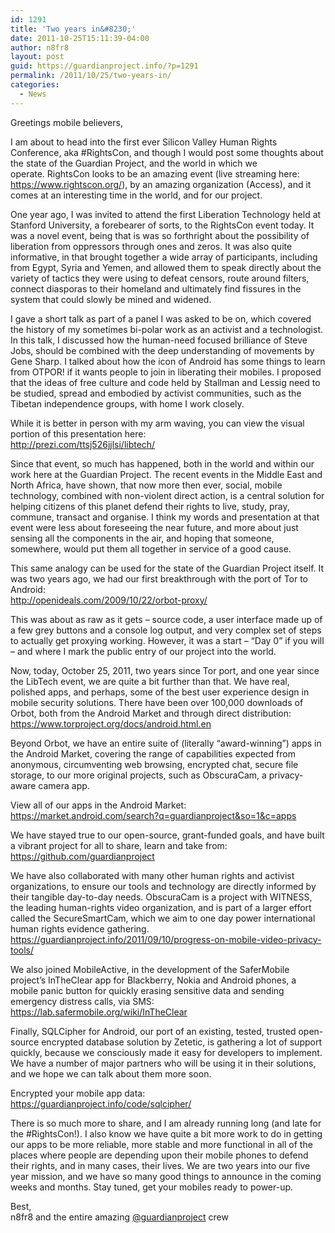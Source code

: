 ```yaml
---
id: 1291
title: 'Two years in&#8230;'
date: 2011-10-25T15:11:39-04:00
author: n8fr8
layout: post
guid: https://guardianproject.info/?p=1291
permalink: /2011/10/25/two-years-in/
categories:
  - News
---
```

Greetings mobile believers,

I am about to head into the first ever Silicon Valley Human Rights Conference, aka #RightsCon, and though I would post some thoughts about the state of the Guardian Project, and the world in which we operate. RightsCon looks to be an amazing event (live streaming here: <https://www.rightscon.org/>), by an amazing organization (Access), and it comes at an interesting time in the world, and for our project.

One year ago, I was invited to attend the first Liberation Technology held at Stanford University, a forebearer of sorts, to the RightsCon event today. It was a novel event, being that is was so forthright about the possibility of liberation from oppressors through ones and zeros. It was also quite informative, in that brought together a wide array of participants, including from Egypt, Syria and Yemen, and allowed them to speak directly about the variety of tactics they were using to defeat censors, route around filters, connect diasporas to their homeland and ultimately find fissures in the system that could slowly be mined and widened.

I gave a short talk as part of a panel I was asked to be on, which covered the history of my sometimes bi-polar work as an activist and a technologist. In this talk, I discussed how the human-need focused brilliance of Steve Jobs, should be combined with the deep understanding of movements by Gene Sharp. I talked about how the icon of Android has some things to learn from OTPOR! if it wants people to join in liberating their mobiles. I proposed that the ideas of free culture and code held by Stallman and Lessig need to be studied, spread and embodied by activist communities, such as the Tibetan independence groups, with home I work closely.

While it is better in person with my arm waving, you can view the visual portion of this presentation here:  
 <http://prezi.com/ttsj526jjlsi/libtech/>

Since that event, so much has happened, both in the world and within our work here at the Guardian Project. The recent events in the Middle East and North Africa, have shown, that now more then ever, social, mobile technology, combined with non-violent direct action, is a central solution for helping citizens of this planet defend their rights to live, study, pray, commune, transact and organise. I think my words and presentation at that event were less about foreseeing the near future, and more about just sensing all the components in the air, and hoping that someone, somewhere, would put them all together in service of a good cause.

This same analogy can be used for the state of the Guardian Project itself. It was two years ago, we had our first breakthrough with the port of Tor to Android:  
 <http://openideals.com/2009/10/22/orbot-proxy/>

This was about as raw as it gets &#8211; source code, a user interface made up of a few grey buttons and a console log output, and very complex set of steps to actually get proxying working. However, it was a start &#8211; &#8220;Day 0&#8221; if you will &#8211; and where I mark the public entry of our project into the world.

Now, today, October 25, 2011, two years since Tor port, and one year since the LibTech event, we are quite a bit further than that. We have real, polished apps, and perhaps, some of the best user experience design in mobile security solutions. There have been over 100,000 downloads of Orbot, both from the Android Market and through direct distribution:  
 <https://www.torproject.org/docs/android.html.en>

Beyond Orbot, we have an entire suite of (literally &#8220;award-winning&#8221;) apps in the Android Market, covering the range of capabilities expected from anonymous, circumventing web browsing, encrypted chat, secure file storage, to our more original projects, such as ObscuraCam, a privacy-aware camera app.

View all of our apps in the Android Market:  
 <https://market.android.com/search?q=guardianproject&so=1&c=apps>

We have stayed true to our open-source, grant-funded goals, and have built a vibrant project for all to share, learn and take from:  
 <https://github.com/guardianproject>

We have also collaborated with many other human rights and activist organizations, to ensure our tools and technology are directly informed by their tangible day-to-day needs. ObscuraCam is a project with WITNESS, the leading human-rights video organization, and is part of a larger effort called the SecureSmartCam, which we aim to one day power international human rights evidence gathering.  
 <https://guardianproject.info/2011/09/10/progress-on-mobile-video-privacy-tools/>

We also joined MobileActive, in the development of the SaferMobile project&#8217;s InTheClear app for Blackberry, Nokia and Android phones, a mobile panic button for quickly erasing sensitive data and sending emergency distress calls, via SMS:  
 <https://lab.safermobile.org/wiki/InTheClear>

Finally, SQLCipher for Android, our port of an existing, tested, trusted open-source encrypted database solution by Zetetic, is gathering a lot of support quickly, because we consciously made it easy for developers to implement. We have a number of major partners who will be using it in their solutions, and we hope we can talk about them more soon.

Encrypted your mobile app data:  
 <https://guardianproject.info/code/sqlcipher/>

There is so much more to share, and I am already running long (and late for the #RightsCon!). I also know we have quite a bit more work to do in getting our apps to be more reliable, more stable and more functional in all of the places where people are depending upon their mobile phones to defend their rights, and in many cases, their lives. We are two years into our five year mission, and we have so many good things to announce in the coming weeks and months. Stay tuned, get your mobiles ready to power-up.

Best,  
n8fr8 and the entire amazing [@guardianproject](https://twitter.com/guardianproject) crew